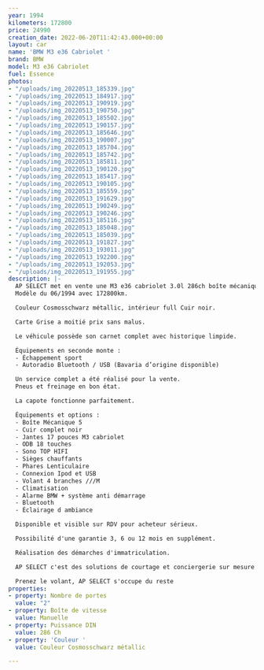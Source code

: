 ```yaml
---
year: 1994
kilometers: 172800
price: 24990
creation_date: 2022-06-20T11:42:43.000+00:00
layout: car
name: 'BMW M3 e36 Cabriolet '
brand: BMW
model: M3 e36 Cabriolet
fuel: Essence
photos:
- "/uploads/img_20220513_185339.jpg"
- "/uploads/img_20220513_184917.jpg"
- "/uploads/img_20220513_190919.jpg"
- "/uploads/img_20220513_190750.jpg"
- "/uploads/img_20220513_185502.jpg"
- "/uploads/img_20220513_190157.jpg"
- "/uploads/img_20220513_185646.jpg"
- "/uploads/img_20220513_190007.jpg"
- "/uploads/img_20220513_185704.jpg"
- "/uploads/img_20220513_185742.jpg"
- "/uploads/img_20220513_185811.jpg"
- "/uploads/img_20220513_190120.jpg"
- "/uploads/img_20220513_185417.jpg"
- "/uploads/img_20220513_190105.jpg"
- "/uploads/img_20220513_185559.jpg"
- "/uploads/img_20220513_191629.jpg"
- "/uploads/img_20220513_190249.jpg"
- "/uploads/img_20220513_190246.jpg"
- "/uploads/img_20220513_185116.jpg"
- "/uploads/img_20220513_185048.jpg"
- "/uploads/img_20220513_185039.jpg"
- "/uploads/img_20220513_191827.jpg"
- "/uploads/img_20220513_193011.jpg"
- "/uploads/img_20220513_192200.jpg"
- "/uploads/img_20220513_192053.jpg"
- "/uploads/img_20220513_191955.jpg"
description: |-
  AP SELECT met en vente une M3 e36 cabriolet 3.0l 286ch boîte mécanique.
  Modèle du 06/1994 avec 172800km.

  Couleur Cosmosschwarz métallic, intérieur full Cuir noir.

  Carte Grise a moitié prix sans malus.

  Le véhicule possède son carnet complet avec historique limpide.

  Équipements en seconde monte :
  - Échappement sport
  - Autoradio Bluetooth / USB (Bavaria d’origine disponible)

  Un service complet a été réalisé pour la vente.
  Pneus et freinage en bon état.

  La capote fonctionne parfaitement.

  Équipements et options :
  - Boîte Mécanique 5
  - Cuir complet noir
  - Jantes 17 pouces M3 cabriolet
  - ODB 18 touches
  - Sono TOP HIFI
  - Sièges chauffants
  - Phares Lenticulaire
  - Connexion Ipod et USB
  - Volant 4 branches ///M
  - Climatisation
  - Alarme BMW + système anti démarrage
  - Bluetooth
  - Éclairage d ambiance

  Disponible et visible sur RDV pour acheteur sérieux.

  Possibilité d'une garantie 3, 6 ou 12 mois en supplément.

  Réalisation des démarches d'immatriculation.

  AP SELECT c'est des solutions de courtage et conciergerie sur mesure pour profiter librement de sa passion et de son patrimoine.

  Prenez le volant, AP SELECT s'occupe du reste
properties:
- property: Nombre de portes
  value: "2"
- property: Boîte de vitesse
  value: Manuelle
- property: Puissance DIN
  value: 286 Ch
- property: 'Couleur '
  value: Couleur Cosmosschwarz métallic

---
```

